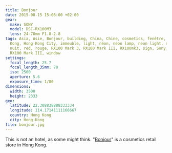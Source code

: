 ```yaml
---
title: Bonjour
date: 2015-08-15 15:08:00 +02:00
gear:
  make: SONY
  model: DSC-RX100M3
  lens: 24-70mm F1.8-2.8
tags: Asia, Asie, Bonjour, building, China, Chine, cosmetics, fenêtre, Hong
  Kong, Hong Kong City, immeuble, light, néon, neon lamp, neon light, night,
  nuit, red, rouge, RX100 Mark 3, RX100 Mark III, RX100mk3, sign, Sony, Sony
  RX100 Mark III, window
settings:
  focal_length: 25.7
  focal_length_35mm: 70
  iso: 2500
  aperture: 5.6
  exposure_time: 1/80
dimensions:
  width: 3500
  height: 2333
geo:
  latitude: 22.308838888333334
  longitude: 114.17141111166667
  country: Hong Kong
  city: Hong-Kong
file: bonjour.jpg
---
```


This is not an hotel, as some might think. "<a href="http://www.bonjourhk.com/en/main.aspx">Bonjour</a>" is a cosmetics retail store in Hong Kong.
